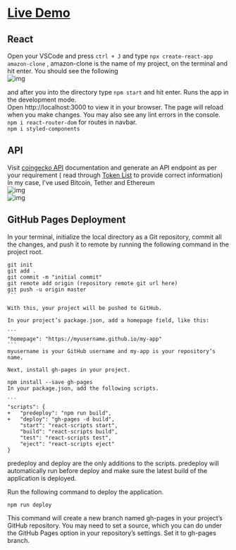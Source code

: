 # [Live Demo](https://sanjanastyles.github.io/Crypto-Website/)

## React

Open your VSCode and press `ctrl + J` and type `npx create-react-app amazon-clone` , amazon-clone is the name of my project, on the terminal and hit enter.
You should see the following </br>
![img](https://cdn.discordapp.com/attachments/947060629066354689/999316178239496352/unknown.png)

and after you into the directory type `npm start` and hit enter. Runs the app in the development mode.</br>
Open http://localhost:3000 to view it in your browser. The page will reload when you make changes. You may also see any lint errors in the console.</br>
`npm i react-router-dom` for routes in navbar.</br>
`npm i styled-components` </br>

## API

Visit [coingecko API](https://www.coingecko.com/en/api/documentation) documentation and generate an API endpoint as per your requirement ( read through [Token List](https://docs.google.com/spreadsheets/d/1wTTuxXt8n9q7C4NDXqQpI3wpKu1_5bGVmP9Xz0XGSyU/edit#gid=0) to provide correct information)</br>
In my case, I've used Bitcoin, Tether and Ethereum </br>
![img](https://cdn.discordapp.com/attachments/947060629066354689/1008032850467098664/unknown.png) </br>
![img](https://cdn.discordapp.com/attachments/947060629066354689/1008032921875140638/unknown.png) </br>

## GitHub Pages Deployment

In your terminal, initialize the local directory as a Git repository, commit all the changes, and push it to remote by running the following command in the project root.

````
git init
git add .
git commit -m "initial commit"
git remote add origin (repository remote git url here)
git push -u origin master
```

With this, your project will be pushed to GitHub.

In your project’s package.json, add a homepage field, like this:

```
"homepage": "https://myusername.github.io/my-app"
```
myusername is your GitHub username and my-app is your repository’s name.

Next, install gh-pages in your project.

npm install --save gh-pages
In your package.json, add the following scripts.

```
"scripts": {
+   "predeploy": "npm run build",
+   "deploy": "gh-pages -d build",
    "start": "react-scripts start",
    "build": "react-scripts build",
    "test": "react-scripts test",
    "eject": "react-scripts eject"
}
````

predeploy and deploy are the only additions to the scripts. predeploy will automatically run before deploy and make sure the latest build of the application is deployed.

Run the following command to deploy the application.

`npm run deploy`

This command will create a new branch named gh-pages in your project’s GitHub repository. You may need to set a source, which you can do under the GitHub Pages option in your repository’s settings. Set it to gh-pages branch.
